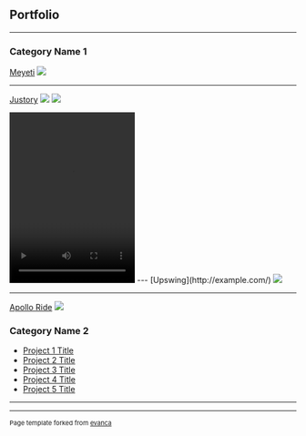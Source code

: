 ## Portfolio

---

### Category Name 1 

[Meyeti](/sample_page)
<img src="images/dummy_thumbnail.jpg?raw=true"/>

---
[Justory](/pdf/sample_presentation.pdf)
<img src="images/dummy_thumbnail.jpg?raw=true"/>
<img src="images/justory/Justory.mp4?raw=true"/>

<video width="220" height="300" controls preload> 
    <source src="images/justory/Justory.mp4"></source> 
    <source src="images/justory/Justory.mp4"></source> 
</video>
---
[Upswing](http://example.com/)
<img src="images/dummy_thumbnail.jpg?raw=true"/>

---

[Apollo Ride](http://example.com/)
<img src="images/dummy_thumbnail.jpg?raw=true"/>




### Category Name 2

- [Project 1 Title](http://example.com/)
- [Project 2 Title](http://example.com/)
- [Project 3 Title](http://example.com/)
- [Project 4 Title](http://example.com/)
- [Project 5 Title](http://example.com/)

---




---
<p style="font-size:11px">Page template forked from <a href="https://github.com/evanca/quick-portfolio">evanca</a></p>
<!-- Remove above link if you don't want to attibute -->
